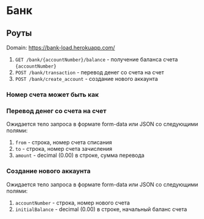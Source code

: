 # Банк
## Роуты

Domain: https://bank-load.herokuapp.com/

1. `GET /bank/{accountNumber}/balance` - получение баланса счета `{accountNumber}`
1. `POST /bank/transaction` - перевод денег со счета на счет
1. `POST /bank/create_account` - создание нового аккаунта

### Номер счета может быть как 

### Перевод денег со счета на счет
Ожидается тело запроса в формате form-data или JSON со следующими полями:
1. `from` - строка, номер счета списания 
1. `to` - строка, номер счета зачисления
1. `amount` - decimal (0.00) в строке, сумма перевода

### Создание нового аккаунта
Ожидается тело запроса в формате form-data или JSON со следующими полями:
1. `accountNumber` - строка, номер нового счета
1. `initialBalance` - decimal (0.00) в строке, начальный баланс счета
